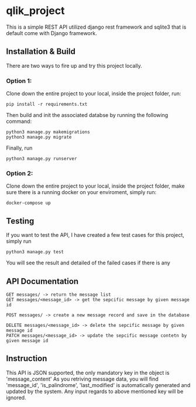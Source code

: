 # qlik_project
This is a simple REST API utilized django rest framework and sqlite3 that is default come with Django framework. 

## Installation & Build
There are two ways to fire up and try this project locally. 

### Option 1: 
Clone down the entire project to your local, inside the project folder, run:
```
pip install -r requirements.txt
``` 
Then build and init the associated databse by running the following command: 
```
python3 manage.py makemigrations
python3 manage.py migrate
```

Finally, run 
```
python3 manage.py runserver
```

### Option 2: 
Clone down the entire project to your local, inside the project folder, make sure there is a running docker on your enviroment, simply run:
```
docker-compose up
``` 

## Testing
If you want to test the API, I have created a few test cases for this project, simply run 
```
python3 manage.py test
```
You will see the result and detailed of the failed cases if there is any


## API Documentation
```
GET messages/ -> return the message list
GET messages/<message_id> -> get the sepcific message by given message id

POST messages/ -> create a new message record and save in the database

DELETE messages/<message_id> -> delete the sepcific message by given message id
PATCH messages/<message_id> -> update the sepcific message contetn by given message id
```

## Instruction
This API is JSON supported,  the only mandatory key in the object is 'message_content'
As you retriving message data, you will find 'message_id', 'is_palindrome', 'last_modified' is automatically generated and updated by the system. Any input regards to above mentioned key will be ignored. 
